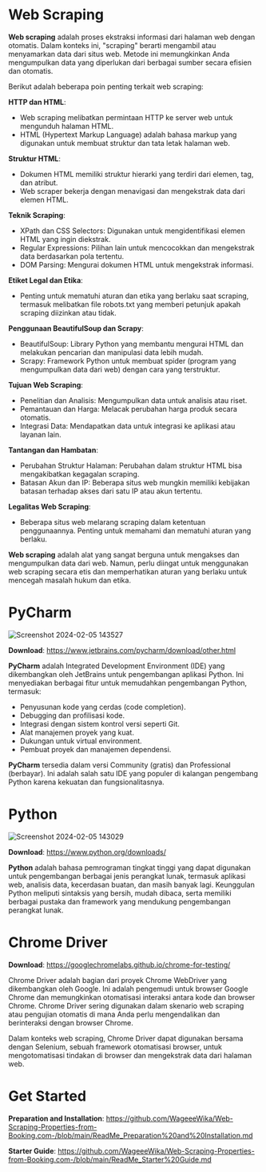 # Web Scraping

**Web scraping** adalah proses ekstraksi informasi dari halaman web dengan otomatis. Dalam konteks ini, "scraping" berarti mengambil atau menyamarkan data dari situs web. Metode ini memungkinkan Anda mengumpulkan data yang diperlukan dari berbagai sumber secara efisien dan otomatis.

Berikut adalah beberapa poin penting terkait web scraping:

**HTTP dan HTML**:
- Web scraping melibatkan permintaan HTTP ke server web untuk mengunduh halaman HTML.
- HTML (Hypertext Markup Language) adalah bahasa markup yang digunakan untuk membuat struktur dan tata letak halaman web.

**Struktur HTML**:
- Dokumen HTML memiliki struktur hierarki yang terdiri dari elemen, tag, dan atribut.
- Web scraper bekerja dengan menavigasi dan mengekstrak data dari elemen HTML.

**Teknik Scraping**:
- XPath dan CSS Selectors: Digunakan untuk mengidentifikasi elemen HTML yang ingin diekstrak.
- Regular Expressions: Pilihan lain untuk mencocokkan dan mengekstrak data berdasarkan pola tertentu.
- DOM Parsing: Mengurai dokumen HTML untuk mengekstrak informasi.

**Etiket Legal dan Etika**:
- Penting untuk mematuhi aturan dan etika yang berlaku saat scraping, termasuk melibatkan file robots.txt yang memberi petunjuk apakah scraping diizinkan atau tidak.

**Penggunaan BeautifulSoup dan Scrapy**:
- BeautifulSoup: Library Python yang membantu mengurai HTML dan melakukan pencarian dan manipulasi data lebih mudah.
- Scrapy: Framework Python untuk membuat spider (program yang mengumpulkan data dari web) dengan cara yang terstruktur.

**Tujuan Web Scraping**:
- Penelitian dan Analisis: Mengumpulkan data untuk analisis atau riset.
- Pemantauan dan Harga: Melacak perubahan harga produk secara otomatis.
- Integrasi Data: Mendapatkan data untuk integrasi ke aplikasi atau layanan lain.

**Tantangan dan Hambatan**:
- Perubahan Struktur Halaman: Perubahan dalam struktur HTML bisa mengakibatkan kegagalan scraping.
- Batasan Akun dan IP: Beberapa situs web mungkin memiliki kebijakan batasan terhadap akses dari satu IP atau akun tertentu.

**Legalitas Web Scraping**:
- Beberapa situs web melarang scraping dalam ketentuan penggunaannya. Penting untuk memahami dan mematuhi aturan yang berlaku.

**Web scraping** adalah alat yang sangat berguna untuk mengakses dan mengumpulkan data dari web. 
Namun, perlu diingat untuk menggunakan web scraping secara etis dan memperhatikan aturan yang berlaku untuk mencegah masalah hukum dan etika.

#
# PyCharm
![Screenshot 2024-02-05 143527](https://github.com/WageeeWika/Web-Scraping-Properties-from-Booking.com-/assets/119421544/d5d18573-b4ed-42d7-a013-94c7ff3e54f9)

**Download**: https://www.jetbrains.com/pycharm/download/other.html

**PyCharm** adalah Integrated Development Environment (IDE) yang dikembangkan oleh JetBrains untuk pengembangan aplikasi Python. Ini menyediakan berbagai fitur untuk memudahkan pengembangan Python, termasuk:

- Penyusunan kode yang cerdas (code completion).
- Debugging dan profilisasi kode.
- Integrasi dengan sistem kontrol versi seperti Git.
- Alat manajemen proyek yang kuat.
- Dukungan untuk virtual environment.
- Pembuat proyek dan manajemen dependensi.

**PyCharm** tersedia dalam versi Community (gratis) dan Professional (berbayar). Ini adalah salah satu IDE yang populer di kalangan pengembang Python karena kekuatan dan fungsionalitasnya.

#
# Python
![Screenshot 2024-02-05 143029](https://github.com/WageeeWika/Web-Scraping-Properties-from-Booking.com-/assets/119421544/b476b669-2f3e-4461-a1c2-efb24b04fc7e)

**Download**: https://www.python.org/downloads/

**Python** adalah bahasa pemrograman tingkat tinggi yang dapat digunakan untuk pengembangan berbagai jenis perangkat lunak, termasuk aplikasi web, analisis data, kecerdasan buatan, dan masih banyak lagi. Keunggulan Python meliputi sintaksis yang bersih, mudah dibaca, serta memiliki berbagai pustaka dan framework yang mendukung pengembangan perangkat lunak.

#
# Chrome Driver

**Download**: https://googlechromelabs.github.io/chrome-for-testing/

Chrome Driver adalah bagian dari proyek Chrome WebDriver yang dikembangkan oleh Google. Ini adalah pengemudi untuk browser Google Chrome dan memungkinkan otomatisasi interaksi antara kode dan browser Chrome. Chrome Driver sering digunakan dalam skenario web scraping atau pengujian otomatis di mana Anda perlu mengendalikan dan berinteraksi dengan browser Chrome.

Dalam konteks web scraping, Chrome Driver dapat digunakan bersama dengan Selenium, sebuah framework otomatisasi browser, untuk mengotomatisasi tindakan di browser dan mengekstrak data dari halaman web.

#
# Get Started
**Preparation and Installation**: https://github.com/WageeeWika/Web-Scraping-Properties-from-Booking.com-/blob/main/ReadMe_Preparation%20and%20Installation.md

**Starter Guide**: https://github.com/WageeeWika/Web-Scraping-Properties-from-Booking.com-/blob/main/ReadMe_Starter%20Guide.md





